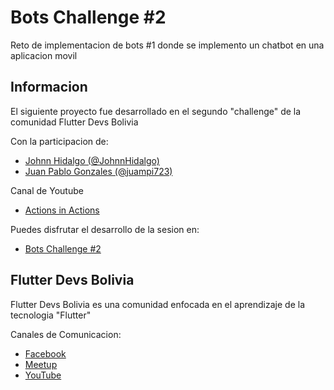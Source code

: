 # Bots Challenge #2

Reto de implementacion de bots #1 donde se implemento un chatbot en una aplicacion movil

## Informacion

El siguiente proyecto fue desarrollado en el segundo "challenge" de la comunidad Flutter Devs Bolivia

Con la participacion de:

- [Johnn Hidalgo (@JohnnHidalgo)](https://twitter.com/Johnn_Hidalgo)
- [Juan Pablo Gonzales (@juampi723)](https://twitter.com/Juampi723)

Canal de Youtube
- [Actions in Actions](https://www.youtube.com/channel/UCfJx1XDdR8ThWAhaAVU8MpQ)

Puedes disfrutar el desarrollo de la sesion en:
- [Bots Challenge #2]()

## Flutter Devs Bolivia

Flutter Devs Bolivia es una comunidad enfocada en el aprendizaje de la tecnologia "Flutter"

Canales de Comunicacion:

- [Facebook](https://www.facebook.com/FlutterDevsBolivia)
- [Meetup](https://www.meetup.com/Flutter-Devs-Bolivia/)
- [YouTube](https://www.youtube.com/channel/UC6c5aFQhcV0JgcBD2Wv4PYw)
